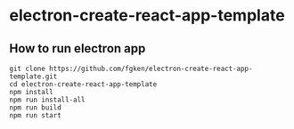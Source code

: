 # electron-create-react-app-template

## How to run electron app

```
git clone https://github.com/fgken/electron-create-react-app-template.git
cd electron-create-react-app-template
npm install
npm run install-all
npm run build
npm run start
```
